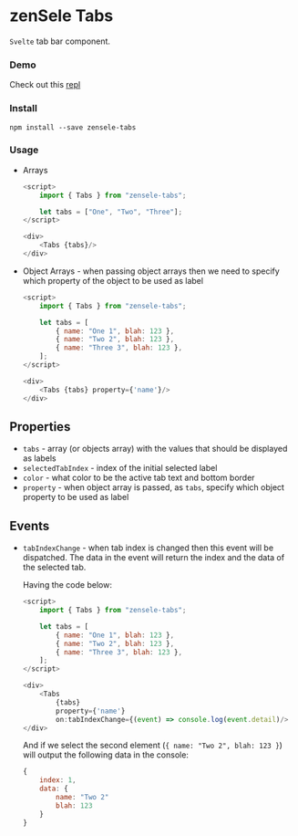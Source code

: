 # zenSele Tabs

`Svelte` tab bar component.

### Demo

Check out this [repl](https://svelte.dev/repl/b3842886317b4e4e93986c629de007e7?version=3.21.0)

### Install

    npm install --save zensele-tabs

### Usage

- Arrays

  ```javascript
  <script>
      import { Tabs } from "zensele-tabs";

      let tabs = ["One", "Two", "Three"];
  </script>

  <div>
      <Tabs {tabs}/>
  </div>
  ```

- Object Arrays - when passing object arrays then we need to specify which property of the object to be used as label

  ```javascript
  <script>
      import { Tabs } from "zensele-tabs";

      let tabs = [
          { name: "One 1", blah: 123 },
          { name: "Two 2", blah: 123 },
          { name: "Three 3", blah: 123 },
      ];
  </script>

  <div>
      <Tabs {tabs} property={'name'}/>
  </div>
  ```

## Properties

- `tabs` - array (or objects array) with the values that should be displayed as labels
- `selectedTabIndex` - index of the initial selected label
- `color` - what color to be the active tab text and bottom border
- `property` - when object array is passed, as `tabs`, specify which object property to be used as label

## Events

- `tabIndexChange` - when tab index is changed then this event will be dispatched. The data in the event will return the index and the data of the selected tab.

  Having the code below:

  ```javascript
  <script>
      import { Tabs } from "zensele-tabs";

      let tabs = [
          { name: "One 1", blah: 123 },
          { name: "Two 2", blah: 123 },
          { name: "Three 3", blah: 123 },
      ];
  </script>

  <div>
      <Tabs
          {tabs}
          property={'name'}
          on:tabIndexChange={(event) => console.log(event.detail)/>
  </div>
  ```

  And if we select the second element (`{ name: "Two 2", blah: 123 }`) will output the following data in the console:

  ```javascript
  {
      index: 1,
      data: {
          name: "Two 2"
          blah: 123
      }
  }
  ```
